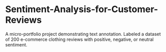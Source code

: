 # Sentiment-Analysis-for-Customer-Reviews
A micro-portfolio project demonstrating text annotation. Labeled a dataset of 200 e-commerce clothing reviews with positive, negative, or neutral sentiment.

